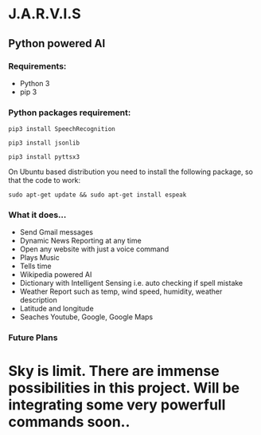 # J.A.R.V.I.S
## Python powered AI
### Requirements:
<ul>
<li>Python 3</li>
<li>pip 3</li>
</ul>

### Python packages requirement:

```
pip3 install SpeechRecognition
```

```
pip3 install jsonlib
```

```
pip3 install pyttsx3
```
On Ubuntu based distribution you need to install the following package, so that the code to work:

```
sudo apt-get update && sudo apt-get install espeak
```


### What it does...
  
  <ul>
<li>Send Gmail messages</li>
  <li>Dynamic News Reporting at any time</li>
<li>Open any website with just a voice command</li>
<li>Plays Music</li>
<li>Tells time</li>
<li>Wikipedia powered AI</li>
<li>Dictionary with Intelligent Sensing i.e. auto checking if spell mistake</li>
<li>Weather Report such as temp, wind speed, humidity, weather description</li>
<li>Latitude and longitude</li>
  <li>Seaches Youtube, Google, Google Maps</li>
</ul>

### Future Plans

  <h1>Sky is limit. There are immense possibilities in this project. Will be integrating some very powerfull commands soon..</h1>
  
